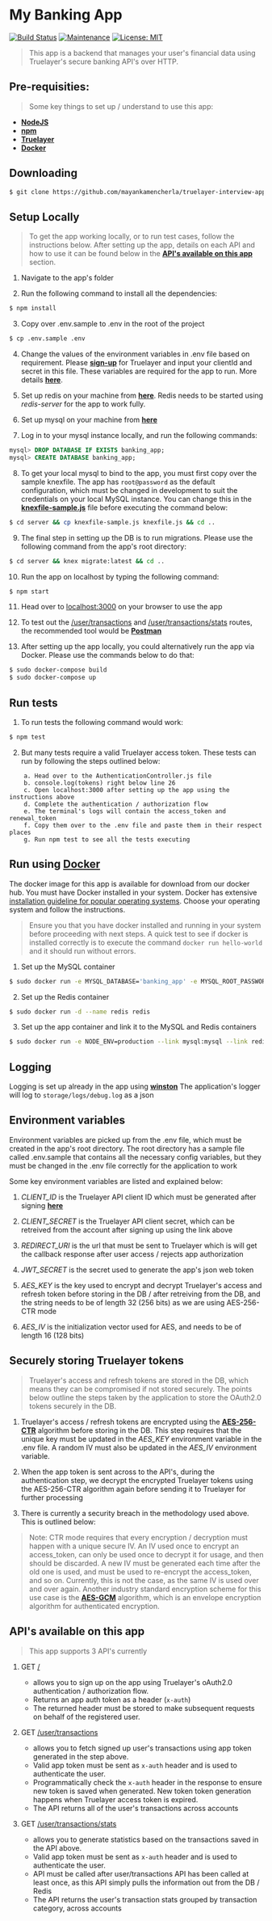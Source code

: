 # My Banking App

[![Build Status](https://travis-ci.org/mayankamencherla/truelayer-interview-app.svg?branch=master)](https://travis-ci.org/mayankamencherla/truelayer-interview-app)
[![Maintenance](https://img.shields.io/badge/Maintained%3F-yes-green.svg)](https://GitHub.com/Naereen/StrapDown.js/graphs/commit-activity)
[![License: MIT](https://img.shields.io/badge/License-MIT-yellow.svg)](https://opensource.org/licenses/MIT)
<!-- [![Packagist](https://img.shields.io/packagist/v/symfony/symfony.svg)]() -->

> This app is a backend that manages your user's financial data using Truelayer's
secure banking API's over HTTP.

## Pre-requisities:
> Some key things to set up / understand to use this app:

- **[NodeJS](https://nodejs.org/en/)**
- **[npm](https://www.npmjs.com/)**
- **[Truelayer](https://console.truelayer.com/?auto=signup)**
- **[Docker](https://hub.docker.com/)**

## Downloading
```bash
$ git clone https://github.com/mayankamencherla/truelayer-interview-app.git
```

## Setup Locally
> To get the app working locally, or to run test cases, follow the instructions below.
> After setting up the app, details on each API and how to use it can be found below in the **[API's available on this app](https://github.com/mayankamencherla/truelayer-interview-app#apis-available-on-this-app)** section.

1. Navigate to the app's folder

2. Run the following command to install all the dependencies:
```bash
$ npm install
```

3. Copy over .env.sample to .env in the root of the project
```bash
$ cp .env.sample .env
```

4. Change the values of the environment variables in .env file based on requirement. Please **[sign-up](https://console.truelayer.com/?auto=signup)** for Truelayer and input your clientId and secret in this file. These variables are required for the app to run. More details **[here](https://github.com/mayankamencherla/truelayer-interview-app#environment-variables)**.

5. Set up redis on your machine from **[here](https://redis.io/topics/quickstart)**. Redis needs to be started using *redis-server* for the app to work fully.

6. Set up mysql on your machine from **[here](https://dev.mysql.com/doc/mysql-getting-started/en/)**

7. Log in to your mysql instance locally, and run the following commands:
```sql
mysql> DROP DATABASE IF EXISTS banking_app;
mysql> CREATE DATABASE banking_app;
```

8. To get your local mysql to bind to the app, you must first copy over the sample knexfile. The app has `root@password` as the default configuration, which must be changed in development to suit the credentials on your local MySQL instance. You can change this in the **[knexfile-sample.js](http://knexjs.org/#knexfile)** file before executing the command below:
```bash
$ cd server && cp knexfile-sample.js knexfile.js && cd ..
```

9. The final step in setting up the DB is to run migrations. Please use the following command from the app's root directory:
```bash
$ cd server && knex migrate:latest && cd ..
```

10. Run the app on localhost by typing the following command:
```bash
$ npm start
```

11. Head over to <a href="http://localhost:3000" target="_blank">localhost:3000</a> on your browser to use the app

12. To test out the <a href="http://localhost:3000/user/transactions" target="_blank">/user/transactions</a> and <a href="http://localhost:3000/user/transactions/stats" target="_blank">/user/transactions/stats</a> routes, the recommended tool would be **[Postman](https://www.getpostman.com/apps)**

13. After setting up the app locally, you could alternatively run the app via Docker. Please use the commands below to do that:
```bash
$ sudo docker-compose build
$ sudo docker-compose up
```

## Run tests
1. To run tests the following command would work:
```bash
$ npm test
```
2. But many tests require a valid Truelayer access token. These tests can run by following the steps outlined below:
```
    a. Head over to the AuthenticationController.js file
    b. console.log(tokens) right below line 26
    c. Open localhost:3000 after setting up the app using the instructions above
    d. Complete the authentication / authorization flow
    e. The terminal's logs will contain the access_token and renewal_token
    f. Copy them over to the .env file and paste them in their respect places
    g. Run npm test to see all the tests executing
```

## Run using **[Docker](https://hub.docker.com/)**

The docker image for this app is available for download from our docker hub. You must have Docker installed in your
system. Docker has extensive <a href="https://docs.docker.com/installation/" target="_blank">installation guideline for
popular operating systems</a>. Choose your operating system and follow the instructions.

> Ensure you that you have docker installed and running in your system before proceeding with next steps. A quick test
> to see if docker is installed correctly is to execute the command `docker run hello-world` and it should run without
> errors.

1. Set up the MySQL container
```bash
$ sudo docker run -e MYSQL_DATABASE='banking_app' -e MYSQL_ROOT_PASSWORD='password' -d --name mysql mayankamencherla/bankingapp_mysql
```
2. Set up the Redis container
```bash
$ sudo docker run -d --name redis redis
```
3. Set up the app container and link it to the MySQL and Redis containers
```bash
$ sudo docker run -e NODE_ENV=production --link mysql:mysql --link redis:redis --rm -p 3000:3000 mayankamencherla/banking_app:second
```

## Logging
Logging is set up already in the app using **[winston](https://www.github.com/winstonjs/winston)**
The application's logger will log to `storage/logs/debug.log` as a json

## Environment variables
Environment variables are picked up from the .env file, which must be created in the app's root directory. The root directory has a sample file called .env.sample that contains all the necessary config variables, but they must be changed in the .env file correctly for the application to work

Some key environment variables are listed and explained below:

1. *CLIENT_ID* is the Truelayer API client ID which must be generated after signing **[here](https://console.truelayer.com/)**

2. *CLIENT_SECRET* is the Truelayer API client secret, which can be retreived from the account after signing up using the link above

3. *REDIRECT_URI* is the url that must be sent to Truelayer which is will get the callback response after user access / rejects app authorization

4. *JWT_SECRET* is the secret used to generate the app's json web token

5. *AES_KEY* is the key used to encrypt and decrypt Truelayer's access and refresh token before storing in the DB / after retreiving from the DB, and the string needs to be of length 32 (256 bits) as we are using AES-256-CTR mode

6. *AES_IV* is the initialization vector used for AES, and needs to be of length 16 (128 bits)

## Securely storing Truelayer tokens
> Truelayer's access and refresh tokens are stored in the DB, which means they can be compromised if not stored securely. The points below outline the steps taken by the application to store the OAuth2.0 tokens securely in the DB.

1. Truelayer's access / refresh tokens are encrypted using the **[AES-256-CTR](http://web.cs.ucdavis.edu/~rogaway/papers/modes.pdf)** algorithm before storing in the DB. This step requires that the unique key must be updated in the *AES_KEY* environment variable in the .env file. A random IV must also be updated in the *AES_IV* environment variable.

2. When the app token is sent across to the API's, during the authentication step, we decrypt the encrypted Truelayer tokens using the AES-256-CTR algorithm again before sending it to Truelayer for further processing

3. There is currently a security breach in the methodology used above. This is outlined below:
> Note: CTR mode requires that every encryption / decryption must happen with a unique secure IV. An IV used once to encrypt an access_token, can only be used once to decrypt it for usage, and then should be discarded. A new IV must be generated each time after the old one is used, and must be used to re-encrypt the access_token, and so on. Currently, this is not the case, as the same IV is used over and over again. Another industry standard encryption scheme for this use case is the **[AES-GCM](https://crypto.stanford.edu/RealWorldCrypto/slides/gueron.pdf)** algorithm, which is an envelope encryption algorithm for authenticated encryption.

## API's available on this app
> This app supports 3 API's currently

1. GET <a href="http://localhost:3000" target="_blank">/</a>
    - allows you to sign up on the app using Truelayer's oAuth2.0 authentication / authorization flow.
    - Returns an app auth token as a header (`x-auth`)
    - The returned header must be stored to make subsequent requests on behalf of the registered user.

2. GET <a href="http://localhost:3000/user/transactions" target="_blank">/user/transactions</a>
    - allows you to fetch signed up user's transactions using app token generated in the step above.
    - Valid app token must be sent as `x-auth` header and is used to authenticate the user.
    - Programmatically check the `x-auth` header in the response to ensure new token is saved when generated. New token token generation happens when Truelayer access token is expired.
    - The API returns all of the user's transactions across accounts

3. GET <a href="http://localhost:3000/user/transactions/stats" target="_blank">/user/transactions/stats</a>
    - allows you to generate statistics based on the transactions saved in the API above.
    - Valid app token must be sent as `x-auth` header and is used to authenticate the user.
    - API must be called after user/transactions API has been called at least once, as this API simply pulls the information out from the DB / Redis
    - The API returns the user's transaction stats grouped by transaction category, across accounts

